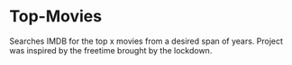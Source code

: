 # Top-Movies
Searches IMDB for the top x movies from a desired span of years.  Project was inspired by the freetime brought by the lockdown.
